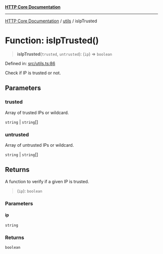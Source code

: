 [**HTTP Core Documentation**](../../README.md)

***

[HTTP Core Documentation](../../README.md) / [utils](../README.md) / isIpTrusted

# Function: isIpTrusted()

> **isIpTrusted**(`trusted`, `untrusted`): (`ip`) => `boolean`

Defined in: [src/utils.ts:86](https://github.com/stonemjs/http-core/blob/38177eda1505fdb30323b11ec31ef2a0f0840267/src/utils.ts#L86)

Check if IP is trusted or not.

## Parameters

### trusted

Array of trusted IPs or wildcard.

`string` | `string`[]

### untrusted

Array of untrusted IPs or wildcard.

`string` | `string`[]

## Returns

A function to verify if a given IP is trusted.

> (`ip`): `boolean`

### Parameters

#### ip

`string`

### Returns

`boolean`
